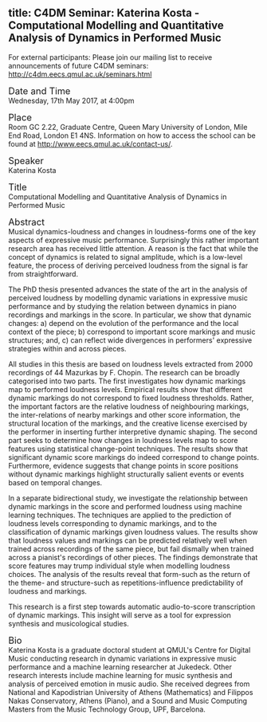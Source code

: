 title: C4DM Seminar: Katerina Kosta - Computational Modelling and Quantitative Analysis of Dynamics in Performed Music
-----------------

<p>For external participants: Please join our mailing list to receive announcements of future C4DM seminars: <a href="http://c4dm.eecs.qmul.ac.uk/seminars.html">http://c4dm.eecs.qmul.ac.uk/seminars.html</a></p>


<span style="font-size: 130%;">Date and Time</span></br>
Wednesday, 17th May 2017, at 4:00pm

<span style="font-size: 130%;">Place</span></br>
Room GC 2.22, Graduate Centre, Queen Mary University of London, Mile End Road, London E1 4NS. Information on how to access the school can be found at <a href="http://www.eecs.qmul.ac.uk/contact-us/">http://www.eecs.qmul.ac.uk/contact-us/</a>.

<span style="font-size: 130%;">Speaker</span></br>
Katerina Kosta

<span style="font-size: 130%;">Title</span></br>
Computational Modelling and Quantitative Analysis of Dynamics in Performed Music

<span style="font-size: 130%;">Abstract</span></br>
Musical dynamics-loudness and changes in loudness-forms one of the key aspects
of expressive  music performance. Surprisingly this rather important research
area has received little attention.  A reason is the fact that while the concept
of dynamics is related to signal amplitude, which is a  low-level feature, the
process of deriving perceived loudness from the signal is far from
straightforward.

The PhD thesis presented advances the state of the art in the analysis of
perceived  loudness by modelling dynamic variations in expressive music
performance and by studying the relation between dynamics in piano recordings
and markings in the score.  In particular, we show that dynamic changes: a)
depend on the evolution of the  performance and the local context of the piece;
b) correspond to important score  markings and music structures; and, c) can
reflect wide divergences in performers' expressive strategies within and across
pieces.

All studies in this thesis are based on loudness levels extracted from 2000
recordings of 44 Mazurkas by F. Chopin. The research can be broadly categorised
into two parts. The first  investigates how dynamic markings map to performed
loudness levels. Empirical results show that different dynamic markings do not
correspond to fixed loudness thresholds.  Rather, the important factors are the
relative loudness of neighbouring markings, the  inter-relations of nearby
markings and other score information, the structural location of the markings,
and the creative license exercised by the performer in inserting further
interpretive dynamic shaping. The second part seeks to determine how changes in
loudness  levels map to score features using statistical change-point
techniques. The results show that significant dynamic score markings do indeed
correspond to change points. Furthermore,  evidence suggests that change points
in score positions without dynamic markings highlight  structurally salient
events or events based on temporal changes.

In a separate bidirectional study, we investigate the relationship between
dynamic markings  in the score and performed loudness using machine learning
techniques. The techniques  are applied to the prediction of loudness levels
corresponding to dynamic markings, and to the classification of dynamic markings
given loudness values. The results show that loudness  values and markings can
be predicted relatively well when trained across recordings of the same  piece,
but fail dismally when trained across a pianist's recordings of other pieces.
The findings  demonstrate that score features may trump individual style when
modelling loudness choices.  The analysis of the results reveal that form-such
as the return of the theme- and structure-such as repetitions-influence
predictability of loudness and markings.

This research is a first step towards automatic audio-to-score transcription of
dynamic markings.  This insight will serve as a tool for expression synthesis
and musicological studies.

<span style="font-size: 130%;">Bio</span></br>
Katerina Kosta is a graduate doctoral student at QMUL's Centre for Digital Music
conducting research in dynamic variations in expressive music performance and a
machine learning researcher at Jukedeck. Other research interests include
machine learning for music synthesis and analysis of perceived emotion in music
audio. She received degrees from National and Kapodistrian University of Athens
(Mathematics) and Filippos Nakas Conservatory, Athens (Piano), and a Sound and
Music Computing Masters from the Music Technology Group, UPF, Barcelona.

